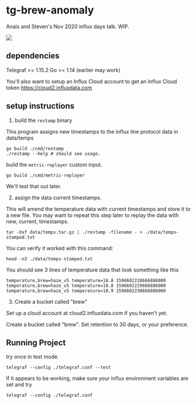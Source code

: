 # tg-brew-anomaly

Anais and Steven's Nov 2020 influx days talk. WIP.

![](https://github.com/influxdata/tg-brew-anomaly/blob/master/dashboard.png?raw=true)

## dependencies

Telegraf >= 1.15.2
Go >= 1.14 (earlier may work)

You'll also want to setup an Influx Cloud account to get an Influx Cloud token
https://cloud2.influxdata.com

## setup instructions

1. build the `restamp` binary

This program assigns new timestamps to the influx line protocol data in data/temps

    go build ./cmd/restamp
    ./restamp --help # should see usage.

build the `metric-replayer` custom input.

    go build ./cmd/metric-replayer

We'll test that out later.

2. assign the data current timestamps.

This will amend the temperature data with current timestamps and store it to a new file.
You may want to repeat this step later to replay the data with new, current, timestamps.

    tar -Oxf data/temps.tar.gz | ./restamp -filename - > ./data/temps-stamped.txt

You can verify it worked with this command:

    head -n3 ./data/temps-stamped.txt

You should see 3 lines of temperature data that look something like this

    temperature,brew=haze_v5 temperature=18.8 1596602228666886000
    temperature,brew=haze_v5 temperature=18.8 1596602229666886000
    temperature,brew=haze_v5 temperature=18.9 1596602230666886000

3. Create a bucket called "brew"

Set up a cloud account at cloud2.influxdata.com if you haven't yet.

Create a bucket called "brew". Set retention to 30 days, or your preference.

## Running Project

try once in test mode.

    telegraf --config ./telegraf.conf --test

If it appears to be working, make sure your influx environment variables are set and try

    telegraf --config ./telegraf.conf